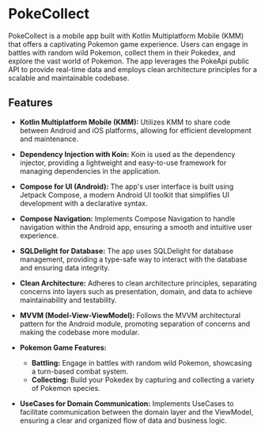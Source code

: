 # PokeCollect

PokeCollect is a mobile app built with Kotlin Multiplatform Mobile (KMM) that offers a captivating Pokemon game experience. Users can engage in battles with random wild Pokemon, collect them in their Pokedex, and explore the vast world of Pokemon. The app leverages the PokeApi public API to provide real-time data and employs clean architecture principles for a scalable and maintainable codebase.

## Features

- **Kotlin Multiplatform Mobile (KMM):** Utilizes KMM to share code between Android and iOS platforms, allowing for efficient development and maintenance.

- **Dependency Injection with Koin:** Koin is used as the dependency injector, providing a lightweight and easy-to-use framework for managing dependencies in the application.

- **Compose for UI (Android):** The app's user interface is built using Jetpack Compose, a modern Android UI toolkit that simplifies UI development with a declarative syntax.

- **Compose Navigation:** Implements Compose Navigation to handle navigation within the Android app, ensuring a smooth and intuitive user experience.

- **SQLDelight for Database:** The app uses SQLDelight for database management, providing a type-safe way to interact with the database and ensuring data integrity.

- **Clean Architecture:** Adheres to clean architecture principles, separating concerns into layers such as presentation, domain, and data to achieve maintainability and testability.

- **MVVM (Model-View-ViewModel):** Follows the MVVM architectural pattern for the Android module, promoting separation of concerns and making the codebase more modular.

- **Pokemon Game Features:**
  - **Battling:** Engage in battles with random wild Pokemon, showcasing a turn-based combat system.
  - **Collecting:** Build your Pokedex by capturing and collecting a variety of Pokemon species.

- **UseCases for Domain Communication:** Implements UseCases to facilitate communication between the domain layer and the ViewModel, ensuring a clear and organized flow of data and business logic.
